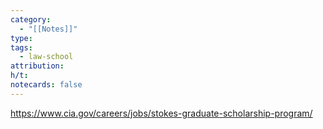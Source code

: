 ```yaml
---
category:
  - "[[Notes]]"
type: 
tags:
  - law-school
attribution: 
h/t: 
notecards: false
---
```


https://www.cia.gov/careers/jobs/stokes-graduate-scholarship-program/

